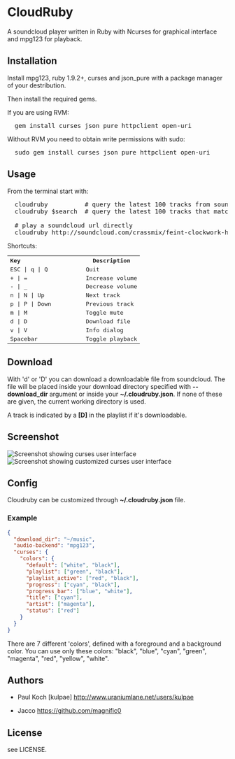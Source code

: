 # CloudRuby

A soundcloud player written in Ruby with Ncurses for graphical interface and mpg123
for playback.

## Installation

Install mpg123, ruby 1.9.2+, curses and json_pure with a package manager of your
destribution.

Then install the required gems.

If you are using RVM:
<pre>
  gem install curses json_pure httpclient open-uri
</pre>

Without RVM you need to obtain write permissions with sudo:
<pre>
  sudo gem install curses json_pure httpclient open-uri
</pre>

## Usage
From the terminal start with:
<pre>
  cloudruby          # query the latest 100 tracks from soundcloud 
  cloudruby $search  # query the latest 100 tracks that match the $search keyword
  
  # play a soundcloud url directly
  cloudruby http://soundcloud.com/crassmix/feint-clockwork-hearts-crass
</pre>

Shortcuts:
<table style="font-family: monospace">
<tr><th width="160px" align="left">Key</th><th>Description</th></tr>
<tr><td>ESC | q | Q        </td><td>Quit</td></tr>
<tr><td>+ | =        </td><td>Increase volume</td></tr>
<tr><td>- | _        </td><td>Decrease volume</td></tr>
<tr><td>n | N | Up   </td><td>Next track</td></tr>
<tr><td>p | P | Down </td><td>Previous track</td></tr>
<tr><td>m | M        </td><td>Toggle mute</td></tr>
<tr><td>d | D        </td><td>Download file</td></tr>
<tr><td>v | V        </td><td>Info dialog</td></tr>
<tr><td>Spacebar     </td><td>Toggle playback</td></tr>
</table>

## Download

With 'd' or 'D' you can download a downloadable file from soundcloud. The file
will be placed inside your download directory specified with **--download_dir** argument
or inside your **~/.cloudruby.json**. If none of these are given, the current working 
directory is used.

A track is indicated by a **[D]** in the playlist if it's downloadable.

## Screenshot

![Screenshot showing curses user interface](https://dl.dropboxusercontent.com/u/16104361/images/cloudruby-default.png)
![Screenshot showing customized curses user interface](https://dl.dropboxusercontent.com/u/16104361/images/cloudruby-custom.png)

## Config

Cloudruby can be customized through **~/.cloudruby.json** file.

### Example
```json
{
  "download_dir": "~/music",
  "audio-backend": "mpg123",
  "curses": {
    "colors": {
      "default": ["white", "black"],
      "playlist": ["green", "black"],
      "playlist_active": ["red", "black"],
      "progress": ["cyan", "black"],
      "progress_bar": ["blue", "white"],
      "title": ["cyan"],
      "artist": ["magenta"],
      "status": ["red"]
    }
  }
}
```

There are 7 different 'colors', defined with a foreground and a background color.
You can use only these colors: "black", "blue", "cyan", "green", "magenta", "red", "yellow", "white".

## Authors
* Paul Koch [kulpae]
  http://www.uraniumlane.net/users/kulpae

* Jacco
  https://github.com/magnific0


## License
see LICENSE.
